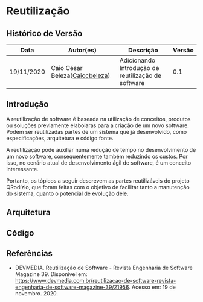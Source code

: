 # Reutilização

## Histórico de Versão

<table>
  <thead>
    <tr>
      <th>Data</th>
      <th>Autor(es)</th>
      <th>Descrição</th>
      <th>Versão</th>  
    </tr>
  </thead>

  <tbody>
    <tr>
      <td>19/11/2020</td>
      <td>
        Caio César Beleza(<a target="blank" href="https://github.com/Caiocbeleza">Caiocbeleza</a>)
      </td>
      <td>Adicionando Introdução de reutilização de software</td>
      <td>0.1</td>
    </tr>

  </tbody>
</table>

## Introdução

A reutilização de software é baseada na utilização de conceitos, produtos ou soluções previamente elabolaras para a criação de um novo software. Podem ser reutilizadas partes de um sistema que já desenvolvido, como especificações, arquitetura e código fonte.

A reutilização pode auxiliar numa redução de tempo no desenvolvimento de um novo software, consequentemente também reduzindo os custos. Por isso, no cenário atual de desenvolvimento ágil de software, é um conceito interessante.

Portanto, os tópicos a seguir descrevem as partes reutilizáveis do projeto QRodízio, que foram feitas com o objetivo de facilitar tanto a manutenção do sistema, quanto o potencial de evolução dele.


## Arquitetura

## Código

## Referências

<ul>
<li>

DEVMEDIA. Reutilização de Software - Revista Engenharia de Software Magazine 39. Disponível em:  https://www.devmedia.com.br/reutilizacao-de-software-revista-engenharia-de-software-magazine-39/21956. Acesso em: 19 de novembro. 2020.

</li>
</ul>

